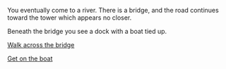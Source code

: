 
You eventually come to a river. There is a bridge, and the road
continues toward the tower which appears no closer.

Beneath the bridge you see a dock with a boat tied up.  

[Walk across the bridge](walk_bridge.md)

[Get on the boat](get_on_boat.md)
